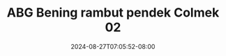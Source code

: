 --- 
title: "ABG Bening rambut pendek Colmek 02"
description: "nonton bokeh ABG Bening rambut pendek Colmek 02 instagram   baru"
date: 2024-08-27T07:05:52-08:00
file_code: "m916urp84d6q"
draft: false
cover: "ux8kiwenmpsvr6u9.jpg"
tags: ["ABG", "Bening", "rambut", "pendek", "Colmek", "bokep-indo", "bokep-viral", "bokep-ig"]
length: 71
fld_id: "1399316"
foldername: "AB010"
categories: ["AB010"]
views: 94
---